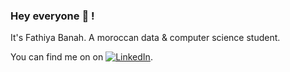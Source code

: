 ### Hey everyone 👋 !

It's Fathiya Banah. A moroccan data & computer science student.


<!-- Actual text -->

You can find me on on [![LinkedIn][2.2]][2].

<!-- Icons -->


[2.2]: https://png.pngtree.com/element_our/png/20181011/linkedin-social-media-icon-design-template-vector-png_127000.jpg (LinkedIn icon )

<!-- Links to your social media accounts -->


[2]: https://www.linkedin.com/in/fathiya-banah/



	
<!--
**f-banah/f-banah** is a ✨ _special_ ✨ repository because its `README.md` (this file) appears on your GitHub profile.

Here are some ideas to get you started:

- 🔭 I’m currently working on ...
- 🌱 I’m currently learning ...
- 👯 I’m looking to collaborate on ...
- 🤔 I’m looking for help with ...
- 💬 Ask me about ...
- 📫 How to reach me: ...
- 😄 Pronouns: ...
- ⚡ Fun fact: ...
-->
